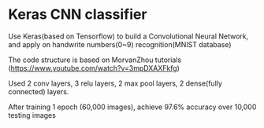 # Keras CNN classifier</br>
Use Keras(based on Tensorflow) to build a Convolutional Neural Network,
and apply on handwrite numbers(0~9) recognition(MNIST database)

The code structure is based on MorvanZhou tutorials
(https://www.youtube.com/watch?v=3mpDXAXFkfg)

Used 2 conv layers, 3 relu layers, 2 max pool layers, 2 dense(fully connected) layers.

After training 1 epoch (60,000 images), achieve 97.6% accuracy over 10,000 testing images
